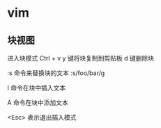 
# vim

## 块视图

进入块模式 Ctrl + v y 键将块复制到剪贴板 d 键删除块

:s 命令来替换块的文本 :s/foo/bar/g

I 命令在块中插入文本

A 命令在块中添加文本

\<Esc\> 表示退出插入模式
